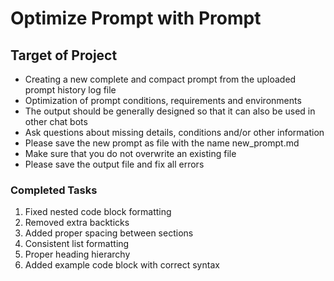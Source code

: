 # Optimize Prompt with Prompt

## Target of Project

- Creating a new complete and compact prompt from the uploaded prompt history log file
- Optimization of prompt conditions, requirements and environments
- The output should be generally designed so that it can also be used in other chat bots
- Ask questions about missing details, conditions and/or other information
- Please save the new prompt as file with the name new_prompt.md
- Make sure that you do not overwrite an existing file
- Please save the output file and fix all errors

### Completed Tasks

1. Fixed nested code block formatting
2. Removed extra backticks
3. Added proper spacing between sections
4. Consistent list formatting
5. Proper heading hierarchy
6. Added example code block with correct syntax
